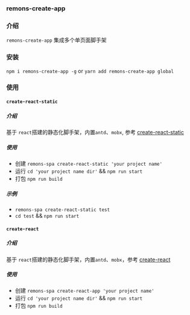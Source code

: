 ### remons-create-app

### 介绍

`remons-create-app` 集成多个单页面脚手架

### 安装

`npm i remons-create-app -g` or `yarn add remons-create-app global`

### 使用

#### `create-react-static`

##### 介绍

基于 `react`搭建的静态化脚手架，内置`antd`、`mobx`, 参考 [create-react-static](https://gitee.com/Remons/create-react-static)

##### 使用

- 创建 `remons-spa create-react-static 'your project name'`
- 运行 `cd 'your project name dir'` && `npm run start`
- 打包 `npm run build`

##### 示例

- `remons-spa create-react-static test`
- `cd test` && `npm run start`

#### `create-react`

##### 介绍

基于 `react`搭建的静态化脚手架，内置`antd`、`mobx`，参考 [create-react](https://gitee.com/Remons/create-react)

##### 使用

- 创建 `remons-spa create-react-app 'your project name'`
- 运行 `cd 'your project name dir'` && `npm run start`
- 打包 `npm run build`
